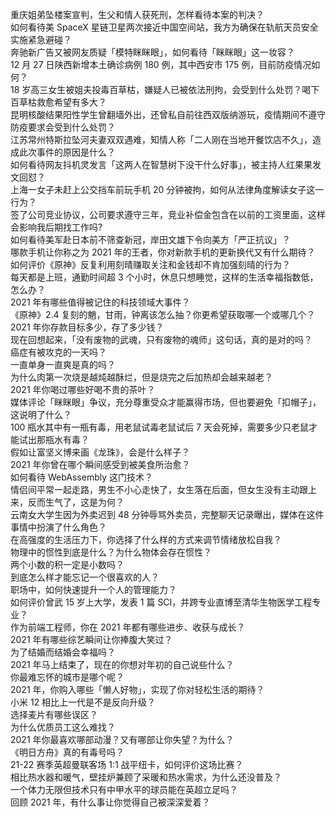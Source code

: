 重庆姐弟坠楼案宣判，生父和情人获死刑，怎样看待本案的判决？  
如何看待美 SpaceX 星链卫星两次接近中国空间站，我方为确保在轨航天员安全实施紧急避碰？  
奔驰新广告又被网友质疑「模特眯眯眼」，如何看待「眯眯眼」这一妆容？  
12 月 27 日陕西新增本土确诊病例 180 例，其中西安市 175 例，目前防疫情况如何？  
18 岁高三女生被姐夫投毒百草枯，嫌疑人已被依法刑拘，会受到什么处罚？喝下百草枯救愈希望有多大？  
昆明核酸结果阳性学生曾翻墙外出，还曾私自前往西双版纳游玩，疫情期间不遵守防疫要求会受到什么处罚？  
江苏常州特斯拉坠河夫妻双双遇难，知情人称「二人刚在当地开餐饮店不久」，造成此次事件的原因是什么？  
如何看待网友抖机灵发言「这两人在智慧树下没干什么好事」，被主持人红果果发文回怼？  
上海一女子未赶上公交挡车前玩手机 20 分钟被拘，如何从法律角度解读女子这一行为？  
签了公司竞业协议，公司要求遵守三年，竞业补偿金包含在以前的工资里面，这样会影响我后期找工作吗?  
如何看待美军赴日本前不筛查新冠，岸田文雄下令向美方「严正抗议」？  
哪款手机让你称之为 2021 年的王者，你对新款手机的更新换代又有什么期待？  
如何评价《原神》反复利用刻晴赚取关注和金钱却不肯加强刻晴的行为？  
每天都是上班，通勤时间超 3 个小时，休息只想睡觉，这样的生活幸福指数低，怎么办？  
2021 年有哪些值得被记住的科技领域大事件？  
《原神》2.4 复刻的魈，甘雨，钟离该怎么抽？你更希望获取哪一个或哪几个？  
2021 年你存款目标多少，存了多少钱？  
现在回想起来，「没有废物的武魂，只有废物的魂师」这句话，真的是对的吗？  
癌症有被攻克的一天吗？  
一直单身一直爽是真的吗？  
为什么肉第一次烧是越炖越酥烂，但是烧完之后加热却会越来越老？  
2021 年你喝过哪些好喝不贵的茶叶？  
媒体评论「眯眯眼」争议，充分尊重受众才能赢得市场，但也要避免「扣帽子」，这说明了什么？  
100 瓶水其中有一瓶有毒，用老鼠试毒老鼠试后 7 天会死掉，需要多少只老鼠才能试出那瓶水有毒？  
假如让富坚义博来画《龙珠》，会是什么样子？  
2021 年你曾在哪个瞬间感受到被美食所治愈？  
如何看待 WebAssembly 这门技术？  
情侣间平常一起走路，男生不小心走快了，女生落在后面，但女生没有主动跟上来，反而生气了，这是为何？  
云南女大学生因为外卖迟到 48 分钟辱骂外卖员，完整聊天记录曝出，媒体在这件事情中扮演了什么角色？  
在高强度的生活压力下，你选择了什么样的方式来调节情绪放松自我？  
物理中的惯性到底是什么？为什么物体会存在惯性？  
两个小数的积一定是小数吗？  
到底怎么样才能忘记一个很喜欢的人？  
职场中，如何快速提升一个人的管理能力？  
如何评价曾武 15 岁上大学，发表 1 篇 SCI，并跨专业直博至清华生物医学工程专业？  
作为前端工程师，你在 2021 年都有哪些进步、收获与成长？  
2021 年有哪些综艺瞬间让你捧腹大笑过？  
为了结婚而结婚会幸福吗？  
2021 年马上结束了，现在的你想对年初的自己说些什么？  
你最难忘怀的城市是哪个呢？  
2021 年，你购入哪些「懒人好物」，实现了你对轻松生活的期待？  
小米 12 相比上一代是不是反向升级？  
选择麦片有哪些误区？  
为什么优质员工这么难找？  
2021 年你最喜欢哪部动漫？又有哪部让你失望？为什么？  
《明日方舟》真的有毒号吗？  
21-22 赛季英超曼联客场 1:1 战平纽卡，如何评价这场比赛？  
相比热水器和暖气，壁挂炉兼顾了采暖和热水需求，为什么还没普及？  
一个体力无限但技术只有中甲水平的球员能在英超立足吗？  
回顾 2021 年，有什么事让你觉得自己被深深爱着？  
